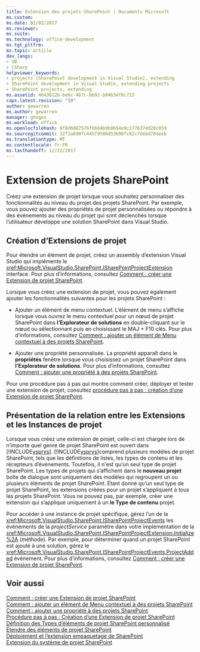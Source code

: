 ```yaml
---
title: Extension des projets SharePoint | Documents Microsoft
ms.custom: 
ms.date: 02/02/2017
ms.reviewer: 
ms.suite: 
ms.technology: office-development
ms.tgt_pltfrm: 
ms.topic: article
dev_langs:
- VB
- CSharp
helpviewer_keywords:
- projects [SharePoint development in Visual Studio], extending
- SharePoint development in Visual Studio, extending projects
- SharePoint projects, extending
ms.assetid: 4643012b-6e6c-4b7c-bb92-b04b34f6c715
caps.latest.revision: "19"
author: gewarren
ms.author: gewarren
manager: ghogen
ms.workload: office
ms.openlocfilehash: 8f8d6087576f6b64b9b0694e9c177637dd28c059
ms.sourcegitcommit: 32f1a690fc445f9586d53698fc82c7debd784eeb
ms.translationtype: MT
ms.contentlocale: fr-FR
ms.lasthandoff: 12/22/2017
---
```

# <a name="extending-sharepoint-projects"></a>Extension de projets SharePoint
  Créez une extension de projet lorsque vous souhaitez personnaliser des fonctionnalités au niveau du projet des projets SharePoint. Par exemple, vous pouvez ajouter des propriétés de projet personnalisées ou répondre à des événements au niveau du projet qui sont déclenchés lorsque l’utilisateur développe une solution SharePoint dans Visual Studio.  
  
## <a name="creating-project-extensions"></a>Création d’Extensions de projet  
 Pour étendre un élément de projet, créez un assembly d’extension Visual Studio qui implémente le <xref:Microsoft.VisualStudio.SharePoint.ISharePointProjectExtension> interface. Pour plus d’informations, consultez [Comment : créer une Extension de projet SharePoint](../sharepoint/how-to-create-a-sharepoint-project-extension.md).  
  
 Lorsque vous créez une extension de projet, vous pouvez également ajouter les fonctionnalités suivantes pour les projets SharePoint :  
  
-   Ajouter un élément de menu contextuel. L’élément de menu s’affiche lorsque vous ouvrez le menu contextuel pour un nœud de projet SharePoint dans **l’Explorateur de solutions** en double-cliquant sur le nœud ou sélectionnant puis en choisissant le MAJ + F10 clés. Pour plus d’informations, consultez [Comment : ajouter un élément de Menu contextuel à des projets SharePoint](../sharepoint/how-to-add-a-shortcut-menu-item-to-sharepoint-projects.md).  
  
-   Ajouter une propriété personnalisée. La propriété apparaît dans le **propriétés** fenêtre lorsque vous choisissez un projet SharePoint dans **l’Explorateur de solutions**. Pour plus d’informations, consultez [Comment : ajouter une propriété à des projets SharePoint](../sharepoint/how-to-add-a-property-to-sharepoint-projects.md).  
  
 Pour une procédure pas à pas qui montre comment créer, déployer et tester une extension de projet, consultez [procédure pas à pas : création d’une Extension de projet SharePoint](../sharepoint/walkthrough-creating-a-sharepoint-project-extension.md).  
  
## <a name="understanding-the-relationship-between-project-extensions-and-project-instances"></a>Présentation de la relation entre les Extensions et les Instances de projet  
 Lorsque vous créez une extension de projet, celle-ci est chargée lors de n’importe quel genre de projet SharePoint est ouvert dans [!INCLUDE[vsprvs](../sharepoint/includes/vsprvs-md.md)]. [!INCLUDE[vsprvs](../sharepoint/includes/vsprvs-md.md)]comprend plusieurs modèles de projet SharePoint, tels que les définitions de listes, les types de contenu et les récepteurs d’événements. Toutefois, il n'est qu’un seul type de projet SharePoint. Les types de projets qui s’affichent dans le **nouveau projet** boîte de dialogue sont uniquement des modèles qui regroupent un ou plusieurs éléments de projet SharePoint. Étant donné qu’un seul type de projet SharePoint, les extensions créées pour un projet s’appliquent à tous les projets SharePoint. Vous ne pouvez pas, par exemple, créer une extension qui s’applique uniquement à un **le Type de contenu** projet.  
  
 Pour accéder à une instance de projet spécifique, gérez l’un de la <xref:Microsoft.VisualStudio.SharePoint.ISharePointProjectEvents> les événements de la *projectService* paramètre dans votre implémentation de la <xref:Microsoft.VisualStudio.SharePoint.ISharePointProjectExtension.Initialize%2A> (méthode). Par exemple, pour déterminer quand un projet SharePoint est ajouté à une solution, gérez le <xref:Microsoft.VisualStudio.SharePoint.ISharePointProjectEvents.ProjectAdded> événement. Pour plus d’informations, consultez [Comment : créer une Extension de projet SharePoint](../sharepoint/how-to-create-a-sharepoint-project-extension.md).  
  
## <a name="see-also"></a>Voir aussi  
 [Comment : créer une Extension de projet SharePoint](../sharepoint/how-to-create-a-sharepoint-project-extension.md)   
 [Comment : ajouter un élément de Menu contextuel à des projets SharePoint](../sharepoint/how-to-add-a-shortcut-menu-item-to-sharepoint-projects.md)   
 [Comment : ajouter une propriété à des projets SharePoint](../sharepoint/how-to-add-a-property-to-sharepoint-projects.md)   
 [Procédure pas à pas : Création d’une Extension de projet SharePoint](../sharepoint/walkthrough-creating-a-sharepoint-project-extension.md)   
 [Définition des Types d’éléments de projet SharePoint personnalisé](../sharepoint/defining-custom-sharepoint-project-item-types.md)   
 [Étendre des éléments de projet SharePoint](../sharepoint/extending-sharepoint-project-items.md)   
 [Déploiement et l’extension empaquetage de SharePoint](../sharepoint/extending-sharepoint-packaging-and-deployment.md)   
 [Extension du système de projet SharePoint](../sharepoint/extending-the-sharepoint-project-system.md)  
  
  